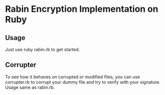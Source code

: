 # Rabin Encryption Implementation on Ruby

## Usage

Just use ruby rabin.rb to get started.

## Corrupter

To see how it behaves on corrupted or modified files, you can use corrupter.rb to corrupt your dummy file and try to verify with your signature. Usage same as rabin.rb.
